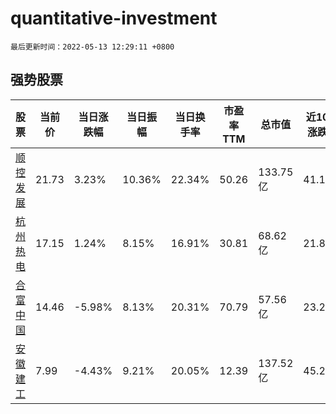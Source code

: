 # quantitative-investment

`最后更新时间：2022-05-13 12:29:11 +0800`

## 强势股票

|股票|当前价|当日涨跌幅|当日振幅|当日换手率|市盈率TTM|总市值|近10日涨跌幅|
|----|----|----|----|----|----|----|----|
|[顺控发展](https://xueqiu.com/S/SZ003039)|21.73|3.23%|10.36%|22.34%|50.26|133.75亿|41.1%|
|[杭州热电](https://xueqiu.com/S/SH605011)|17.15|1.24%|8.15%|16.91%|30.81|68.62亿|21.8%|
|[合富中国](https://xueqiu.com/S/SH603122)|14.46|-5.98%|8.13%|20.31%|70.79|57.56亿|23.27%|
|[安徽建工](https://xueqiu.com/S/SH600502)|7.99|-4.43%|9.21%|20.05%|12.39|137.52亿|45.27%|

